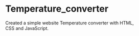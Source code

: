 # Temperature_converter
Created a simple website Temperature converter with HTML, CSS and JavaScript.
